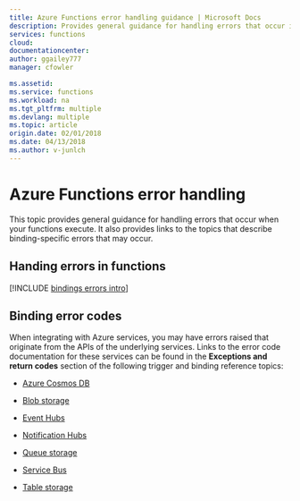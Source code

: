 ```yaml
---
title: Azure Functions error handling guidance | Microsoft Docs
description: Provides general guidance for handling errors that occur in when your functions execute, and links to binding-specific errors topics.
services: functions
cloud: 
documentationcenter: 
author: ggailey777
manager: cfowler

ms.assetid:
ms.service: functions
ms.workload: na
ms.tgt_pltfrm: multiple
ms.devlang: multiple
ms.topic: article
origin.date: 02/01/2018
ms.date: 04/13/2018
ms.author: v-junlch
---
```


# Azure Functions error handling

This topic provides general guidance for handling errors that occur when your functions execute. It also provides links to the topics that describe binding-specific errors that may occur. 

## Handing errors in functions
[!INCLUDE [bindings errors intro](../../includes/functions-bindings-errors-intro.md)]

 
## Binding error codes

When integrating with Azure services, you may have errors raised that originate from the APIs of the underlying services. Links to the error code documentation for these services can be found in the **Exceptions and return codes** section of the following trigger and binding reference topics:

+ [Azure Cosmos DB](functions-bindings-cosmosdb.md#exceptions-and-return-codes)

+ [Blob storage](functions-bindings-storage-blob.md#exceptions-and-return-codes)

+ [Event Hubs](functions-bindings-event-hubs.md#exceptions-and-return-codes)

+ [Notification Hubs](functions-bindings-notification-hubs.md#exceptions-and-return-codes)

+ [Queue storage](functions-bindings-storage-queue.md#exceptions-and-return-codes)

+ [Service Bus](functions-bindings-service-bus.md#exceptions-and-return-codes)

+ [Table storage](functions-bindings-storage-table.md#exceptions-and-return-codes)

